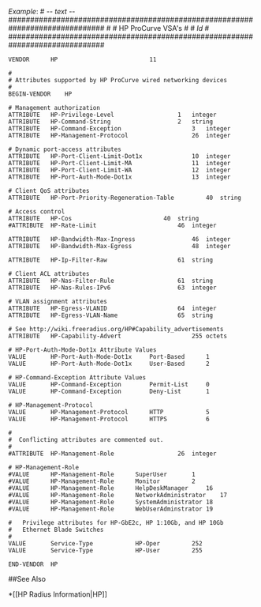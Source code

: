 *Example*:
	# -*- text -*-
	##############################################################################
	#
	#	HP ProCurve VSA's
	#
	#	$Id$
	#
	##############################################################################

	VENDOR		HP							11

	#
	# Attributes supported by HP ProCurve wired networking devices
	#
	BEGIN-VENDOR	HP

	# Management authorization
	ATTRIBUTE	HP-Privilege-Level					1	integer
	ATTRIBUTE	HP-Command-String					2	string
	ATTRIBUTE	HP-Command-Exception					3	integer
	ATTRIBUTE	HP-Management-Protocol					26	integer

	# Dynamic port-access attributes
	ATTRIBUTE	HP-Port-Client-Limit-Dot1x				10	integer
	ATTRIBUTE	HP-Port-Client-Limit-MA					11	integer
	ATTRIBUTE	HP-Port-Client-Limit-WA					12	integer
	ATTRIBUTE	HP-Port-Auth-Mode-Dot1x					13	integer

	# Client QoS attributes
	ATTRIBUTE	HP-Port-Priority-Regeneration-Table			40	string

	# Access control
	ATTRIBUTE	HP-Cos							40	string
	#ATTRIBUTE	HP-Rate-Limit						46	integer

	ATTRIBUTE	HP-Bandwidth-Max-Ingress				46	integer
	ATTRIBUTE	HP-Bandwidth-Max-Egress					48	integer

	ATTRIBUTE	HP-Ip-Filter-Raw					61	string

	# Client ACL attributes
	ATTRIBUTE	HP-Nas-Filter-Rule					61	string
	ATTRIBUTE	HP-Nas-Rules-IPv6					63	integer

	# VLAN assignment attributes
	ATTRIBUTE	HP-Egress-VLANID					64	integer
	ATTRIBUTE	HP-Egress-VLAN-Name					65	string

	# See http://wiki.freeradius.org/HP#Capability_advertisements
	ATTRIBUTE	HP-Capability-Advert					255	octets

	# HP-Port-Auth-Mode-Dot1x Attribute Values
	VALUE		HP-Port-Auth-Mode-Dot1x		Port-Based		1
	VALUE		HP-Port-Auth-Mode-Dot1x		User-Based		2

	# HP-Command-Exception Attribute Values
	VALUE		HP-Command-Exception		Permit-List		0
	VALUE		HP-Command-Exception		Deny-List		1

	# HP-Management-Protocol
	VALUE		HP-Management-Protocol		HTTP			5
	VALUE		HP-Management-Protocol		HTTPS			6

	#
	#  Conflicting attributes are commented out.
	#
	#ATTRIBUTE	HP-Management-Role					26	integer

	# HP-Management-Role
	#VALUE		HP-Management-Role		SuperUser		1
	#VALUE		HP-Management-Role		Monitor			2
	#VALUE		HP-Management-Role		HelpDeskManager		16
	#VALUE		HP-Management-Role		NetworkAdministrator	17
	#VALUE		HP-Management-Role		SystemAdministrator	18
	#VALUE		HP-Management-Role		WebUserAdminstrator	19

	#	Privilege attributes for HP-GbE2c, HP 1:10Gb, and HP 10Gb
	#	Ethernet Blade Switches
	#
	VALUE		Service-Type			HP-Oper			252
	VALUE		Service-Type			HP-User			255

	END-VENDOR	HP

##See Also

*[[HP Radius Information|HP]]